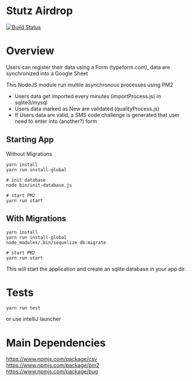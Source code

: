 # Stutz Airdrop 

[![Build Status](https://travis-ci.org/StutzCoin/airdrop.svg?branch=master)](https://travis-ci.org/StutzCoin/airdrop)

# Overview

Users can register their data using a Form (typeform.com), data are synchronized into a Google Sheet

This NodeJS module run multile asynchronous processes using PM2

* Users data get imported every minutes (importProcess.js) in sqlite3/mysql
* Users data marked as New are validated (qualityProcess.js)
* If Users data are valid, a SMS code challenge is generated that user need to enter into (another?) form


## Starting App

Without Migrations
```
yarn install
yarn run install-global

# init database
node bin/init-database.js

# start PM2
yarn run start
```

## With Migrations
```
yarn install
yarn run install-global
node_modules/.bin/sequelize db:migrate

# start PM2
yarn run start
```
This will start the application and create an sqlite database in your app dir.

# Tests
```
yarn run test
```

or use intelliJ launcher


# Main Dependencies
https://www.npmjs.com/package/csv
https://www.npmjs.com/package/pm2
https://www.npmjs.com/package/pug
